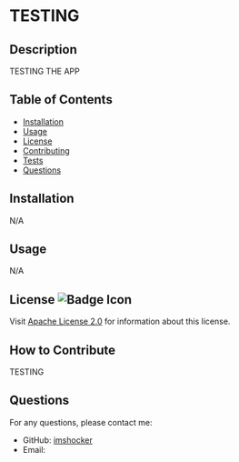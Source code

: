 # TESTING

  
## Description

TESTING THE APP

## Table of Contents

- [Installation](#installation)
- [Usage](#usage)
- [License](#license)
- [Contributing](#contributing)
- [Tests](#tests)
- [Questions](#questions)

## Installation

N/A

## Usage

N/A

## License ![Badge Icon](https://shields.io/badge/license-Apache-blue) 

Visit [Apache License 2.0](https://www.apache.org/licenses/LICENSE-2.0) for information about this license.

## How to Contribute

TESTING

## Questions

For any questions, please contact me:

- GitHub: [imshocker](https://github.com/imshocker)
- Email: 